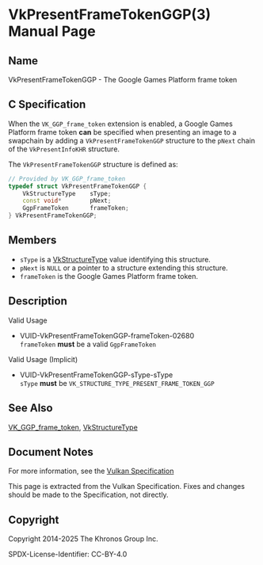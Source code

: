 # VkPresentFrameTokenGGP(3) Manual Page

## Name

VkPresentFrameTokenGGP - The Google Games Platform frame token



## [](#_c_specification)C Specification

When the `VK_GGP_frame_token` extension is enabled, a Google Games Platform frame token **can** be specified when presenting an image to a swapchain by adding a `VkPresentFrameTokenGGP` structure to the `pNext` chain of the `VkPresentInfoKHR` structure.

The `VkPresentFrameTokenGGP` structure is defined as:

```c++
// Provided by VK_GGP_frame_token
typedef struct VkPresentFrameTokenGGP {
    VkStructureType    sType;
    const void*        pNext;
    GgpFrameToken      frameToken;
} VkPresentFrameTokenGGP;
```

## [](#_members)Members

- `sType` is a [VkStructureType](https://registry.khronos.org/vulkan/specs/latest/man/html/VkStructureType.html) value identifying this structure.
- `pNext` is `NULL` or a pointer to a structure extending this structure.
- `frameToken` is the Google Games Platform frame token.

## [](#_description)Description

Valid Usage

- [](#VUID-VkPresentFrameTokenGGP-frameToken-02680)VUID-VkPresentFrameTokenGGP-frameToken-02680  
  `frameToken` **must** be a valid `GgpFrameToken`

Valid Usage (Implicit)

- [](#VUID-VkPresentFrameTokenGGP-sType-sType)VUID-VkPresentFrameTokenGGP-sType-sType  
  `sType` **must** be `VK_STRUCTURE_TYPE_PRESENT_FRAME_TOKEN_GGP`

## [](#_see_also)See Also

[VK\_GGP\_frame\_token](https://registry.khronos.org/vulkan/specs/latest/man/html/VK_GGP_frame_token.html), [VkStructureType](https://registry.khronos.org/vulkan/specs/latest/man/html/VkStructureType.html)

## [](#_document_notes)Document Notes

For more information, see the [Vulkan Specification](https://registry.khronos.org/vulkan/specs/latest/html/vkspec.html#VkPresentFrameTokenGGP)

This page is extracted from the Vulkan Specification. Fixes and changes should be made to the Specification, not directly.

## [](#_copyright)Copyright

Copyright 2014-2025 The Khronos Group Inc.

SPDX-License-Identifier: CC-BY-4.0